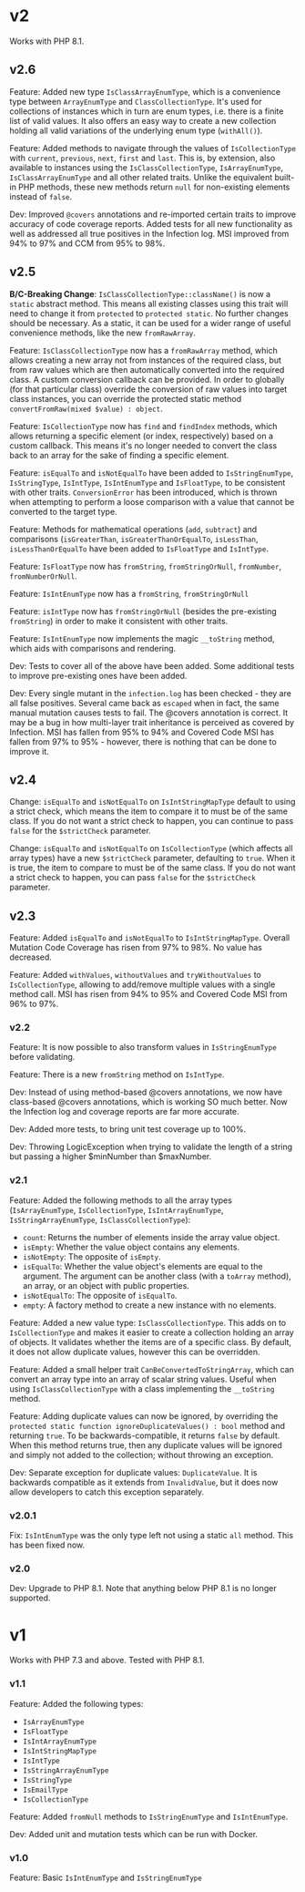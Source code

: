# v2

Works with PHP 8.1.

## v2.6

Feature: Added new type `IsClassArrayEnumType`, which is a convenience type between `ArrayEnumType` and `ClassCollectionType`.
It's used for collections of instances which in turn are enum types, i.e. there is a finite list of valid values. It also offers an easy way to create a new collection holding all valid variations of the underlying enum type (`withAll()`).

Feature: Added methods to navigate through the values of `IsCollectionType` with `current`, `previous`, `next`, `first` and `last`. This is, by extension, also available to instances using the `IsClassCollectionType`, `IsArrayEnumType`, `IsClassArrayEnumType` and all other related traits. Unlike the equivalent built-in PHP methods, these new methods return `null` for non-existing elements instead of `false`.

Dev: Improved `@covers` annotations and re-imported certain traits to improve accuracy of code coverage reports. Added tests for all new functionality as well as addressed all true positives in the Infection log. MSI improved from 94% to 97% and CCM from 95% to 98%.


## v2.5

**B/C-Breaking Change**: `IsClassCollectionType::className()` is now a `static` abstract method. This means all existing classes using this trait will need to change it from `protected` to `protected static`. No further changes should be necessary.
As a static, it can be used for a wider range of useful convenience methods, like the new `fromRawArray`.

Feature: `IsClassCollectionType` now has a `fromRawArray` method, which allows creating a new array not from instances of the required class, but from raw values which are then automatically converted into the required class. A custom conversion callback can be provided. In order to globally (for that particular class) override the conversion of raw values into target class instances, you can override the protected static method `convertFromRaw(mixed $value) : object`.

Feature: `IsCollectionType` now has `find` and `findIndex` methods, which allows returning a specific element (or index, respectively) based on a custom callback. This means it's no longer needed to convert the class back to an array for the sake of finding a specific element.

Feature: `isEqualTo` and `isNotEqualTo` have been added to `IsStringEnumType`, `IsStringType`, `IsIntType`, `IsIntEnumType` and `IsFloatType`, to be consistent with other traits. `ConversionError` has been introduced, which is thrown when attempting to perform a loose comparison with a value that cannot be converted to the target type.

Feature: Methods for mathematical operations (`add`, `subtract`) and comparisons (`isGreaterThan`, `isGreaterThanOrEqualTo`, `isLessThan`, `isLessThanOrEqualTo` have been added to `IsFloatType` and `IsIntType`.

Feature: `IsFloatType` now has `fromString`, `fromStringOrNull`, `fromNumber`, `fromNumberOrNull`.

Feature: `IsIntEnumType` now has a `fromString`, `fromStringOrNull`

Feature: `isIntType` now has `fromStringOrNull` (besides the pre-existing `fromString`) in order to make it consistent with other traits.

Feature: `IsIntEnumType` now implements the magic `__toString` method, which aids with comparisons and rendering.

Dev: Tests to cover all of the above have been added. Some additional tests to improve pre-existing ones have been added. 

Dev: Every single mutant in the `infection.log` has been checked - they are all false positives. Several came back as `escaped` when in fact, the same manual mutation causes tests to fail. The @covers annotation is correct. It may be a bug in how multi-layer trait inheritance is perceived as covered by Infection. MSI has fallen from 95% to 94% and Covered Code MSI has fallen from 97% to 95% - however, there is nothing that can be done to improve it.


## v2.4

Change: `isEqualTo` and `isNotEqualTo` on `IsIntStringMapType` default to using a strict check, which means the item to compare it to must be of the same class. If you do not want a strict check to happen, you can continue to pass `false` for the `$strictCheck` parameter.

Change: `isEqualTo` and `isNotEqualTo` on `IsCollectionType` (which affects all array types) have a new `$strictCheck` parameter, defaulting to `true`. When it is true, the item to compare to must be of the same class. If you do not want a strict check to happen, you can pass `false` for the `$strictCheck` parameter.


## v2.3

Feature: Added `isEqualTo` and `isNotEqualTo` to `IsIntStringMapType`.
Overall Mutation Code Coverage has risen from 97% to 98%. No value has decreased.

Feature: Added `withValues`, `withoutValues` and `tryWithoutValues` to `IsCollectionType`, allowing to add/remove multiple values with a single method call. MSI has risen from 94% to 95% and Covered Code MSI from 96% to 97%.


### v2.2

Feature: It is now possible to also transform values in `IsStringEnumType` before validating.

Feature: There is a new `fromString` method on `IsIntType`.

Dev: Instead of using method-based @covers annotations, we now have class-based @covers annotations, which is working SO much better. Now the Infection log and coverage reports are far more accurate.

Dev: Added more tests, to bring unit test coverage up to 100%.

Dev: Throwing LogicException when trying to validate the length of a string but passing a higher $minNumber than $maxNumber.


### v2.1

Feature: Added the following methods to all the array types (`IsArrayEnumType`, `IsCollectionType`, `IsIntArrayEnumType`, `IsStringArrayEnumType`, `IsClassCollectionType`):
- `count`: Returns the number of elements inside the array value object.
- `isEmpty`: Whether the value object contains any elements.
- `isNotEmpty`: The opposite of `isEmpty`.
- `isEqualTo`: Whether the value object's elements are equal to the argument. The argument can be another class (with a `toArray` method), an array, or an object with public properties.
- `isNotEqualTo`: The opposite of `isEqualTo`.
- `empty`: A factory method to create a new instance with no elements.

Feature: Added a new value type: `IsClassCollectionType`.
This adds on to `IsCollectionType` and makes it easier to create a collection holding an array of objects. It validates whether the items are of a specific class. By default, it does not allow duplicate values, however this can be overridden.

Feature: Added a small helper trait `CanBeConvertedToStringArray`, which can convert an array type into an array of scalar string values. Useful when using `IsClassCollectionType` with a class implementing the `__toString` method.

Feature: Adding duplicate values can now be ignored, by overriding the `protected static function ignoreDuplicateValues() : bool` method and returning `true`. To be backwards-compatible, it returns `false` by default.
When this method returns true, then any duplicate values will be ignored and simply not added to the collection; without throwing an exception.

Dev: Separate exception for duplicate values: `DuplicateValue`.
It is backwards compatible as it extends from `InvalidValue`, but it does now allow developers to catch this exception separately.


### v2.0.1

Fix: `IsIntEnumType` was the only type left not using a static `all` method. This has been fixed now.


### v2.0

Dev: Upgrade to PHP 8.1. Note that anything below PHP 8.1 is no longer supported.


# v1

Works with PHP 7.3 and above.
Tested with PHP 8.1.


### v1.1

Feature: Added the following types:
- `IsArrayEnumType`
- `IsFloatType`
- `IsIntArrayEnumType`
- `IsIntStringMapType`
- `IsIntType`
- `IsStringArrayEnumType`
- `IsStringType`
- `IsEmailType`
- `IsCollectionType`

Feature: Added `fromNull` methods to `IsStringEnumType` and `IsIntEnumType`.

Dev: Added unit and mutation tests which can be run with Docker.


### v1.0

Feature: Basic `IsIntEnumType` and `IsStringEnumType`